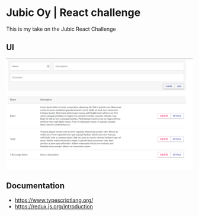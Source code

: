# Jubic Oy | React challenge

This is my take on the Jubic React Challenge

## UI

![UI Mockup](jubic-react-challenge.png)


## Documentation
* https://www.typescriptlang.org/
* https://redux.js.org/introduction
